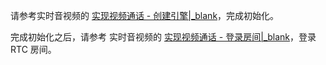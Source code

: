 请参考实时音视频的 [实现视频通话 - 创建引擎\|_blank](!ExpressVideoSDK-Integration/Solution_Implementation#CreateEngine)，完成初始化。

完成初始化之后，请参考 实时音视频的 [实现视频通话 - 登录房间\|_blank](!ExpressVideoSDK-Integration/Solution_Implementation#createroom)，登录 RTC 房间。
